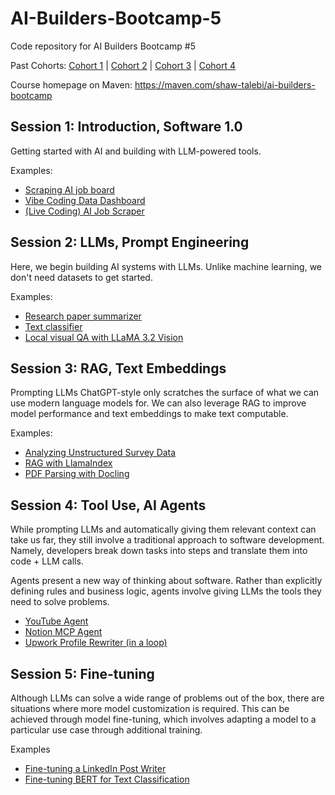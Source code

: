 # AI-Builders-Bootcamp-5
Code repository for AI Builders Bootcamp #5

Past Cohorts: [Cohort 1](https://github.com/ShawhinT/AI-Builders-Bootcamp-1) | [Cohort 2](https://github.com/ShawhinT/AI-Builders-Bootcamp-2) | [Cohort 3](https://github.com/ShawhinT/AI-Builders-Bootcamp-3) | [Cohort 4](https://github.com/ShawhinT/AI-Builders-Bootcamp-4)

Course homepage on Maven: https://maven.com/shaw-talebi/ai-builders-bootcamp

## Session 1: Introduction, Software 1.0
Getting started with AI and building with LLM-powered tools.

Examples:
- [Scraping AI job board](https://github.com/ShawhinT/AI-Builders-Bootcamp-5/blob/main/session-1/example_1-scrape_job_board.ipynb)
- [Vibe Coding Data Dashboard](https://github.com/ShawhinT/AI-Builders-Bootcamp-5/blob/main/session-1/example_2-job_dashboard_vibed.py)
- [(Live Coding) AI Job Scraper](https://github.com/ShawhinT/AI-Builders-Bootcamp-5/blob/main/session-1/live_example_1-job_board_scraper.ipynb)

## Session 2: LLMs, Prompt Engineering
Here, we begin building AI systems with LLMs. Unlike machine learning, we don't need datasets to get started.

Examples:
- [Research paper summarizer](https://github.com/ShawhinT/AI-Builders-Bootcamp-5/blob/main/session-2/example_1-paper_summarizer.ipynb)
- [Text classifier](https://github.com/ShawhinT/AI-Builders-Bootcamp-5/blob/main/session-2/example_2-text-classifier.ipynb)
- [Local visual QA with LLaMA 3.2 Vision](https://github.com/ShawhinT/AI-Builders-Bootcamp-5/blob/main/session-2/example_3-local_visual_QA.ipynb)

## Session 3: RAG, Text Embeddings
Prompting LLMs ChatGPT-style only scratches the surface of what we can use modern language models for. We can also leverage RAG to improve model performance and text embeddings to make text computable.

Examples:
- [Analyzing Unstructured Survey Data](https://github.com/ShawhinT/AI-Builders-Bootcamp-5/blob/main/session-3/example_1-unstructured_survey_analysis.ipynb)
- [RAG with LlamaIndex](https://github.com/ShawhinT/AI-Builders-Bootcamp-5/blob/main/session-3/example_2-rag_with_llamaindex.ipynb)
- [PDF Parsing with Docling](https://github.com/ShawhinT/AI-Builders-Bootcamp-5/blob/main/session-3/example_3-pdf_parsing_docling.ipynb)

## Session 4: Tool Use, AI Agents
While prompting LLMs and automatically giving them relevant context can take us far, they still involve a traditional approach to software development. Namely, developers break down tasks into steps and translate them into code + LLM calls. 

Agents present a new way of thinking about software. Rather than explicitly defining rules and business logic, agents involve giving LLMs the tools they need to solve problems.
- [YouTube Agent](https://github.com/ShawhinT/AI-Builders-Bootcamp-5/blob/main/session-4/example_1-youtube_agent.ipynb)
- [Notion MCP Agent](https://github.com/ShawhinT/AI-Builders-Bootcamp-5/blob/main/session-4/example_2-notion_mcp_agent.ipynb)
- [Upwork Profile Rewriter (in a loop)](https://github.com/ShawhinT/AI-Builders-Bootcamp-5/blob/main/session-4/example_3-profile_rewriter_loop.ipynb)

## Session 5: Fine-tuning
Although LLMs can solve a wide range of problems out of the box, there are situations where more model customization is required. This can be achieved through model fine-tuning, which involves adapting a model to a particular use case through additional training.

Examples
- [Fine-tuning a LinkedIn Post Writer](https://github.com/ShawhinT/AI-Builders-Bootcamp-5/blob/main/session-5/example_1-linkedin_post_writer.ipynb)
- [Fine-tuning BERT for Text Classification](https://github.com/ShawhinT/AI-Builders-Bootcamp-5/blob/main/session-5/example_2-finetune_bert_classifier.ipynb)
